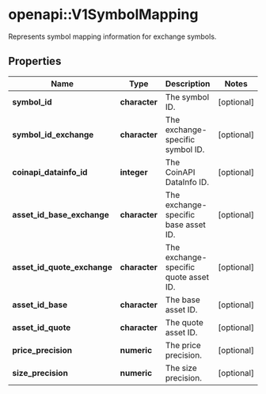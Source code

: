 # openapi::V1SymbolMapping

Represents symbol mapping information for exchange symbols.

## Properties
Name | Type | Description | Notes
------------ | ------------- | ------------- | -------------
**symbol_id** | **character** | The symbol ID. | [optional] 
**symbol_id_exchange** | **character** | The exchange-specific symbol ID. | [optional] 
**coinapi_datainfo_id** | **integer** | The CoinAPI DataInfo ID. | [optional] 
**asset_id_base_exchange** | **character** | The exchange-specific base asset ID. | [optional] 
**asset_id_quote_exchange** | **character** | The exchange-specific quote asset ID. | [optional] 
**asset_id_base** | **character** | The base asset ID. | [optional] 
**asset_id_quote** | **character** | The quote asset ID. | [optional] 
**price_precision** | **numeric** | The price precision. | [optional] 
**size_precision** | **numeric** | The size precision. | [optional] 


